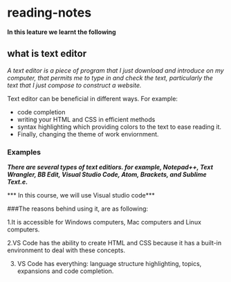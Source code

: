 # reading-notes
**In this leature we learnt the following** 

## what is text editor 

*A text editor is a piece of program that I just download and introduce on my computer, that permits me to type in and check the text, particularly the text that I just compose to construct a website.*


Text editor can be beneficial in different ways. For example:
- code completion
- writing your HTML and CSS in efficient methods
- syntax highlighting which providing colors to the text to ease reading it.
- Finally, changing the theme of work enviornment. 

### Examples 

***There are several types of text editiors. for example, Notepad++, Text Wrangler, BB Edit, Visual Studio Code, Atom, Brackets, and Sublime Text.e.***

*** In this course, we will use Visual studio code***

###The reasons behind using it, are as following:

1.It is accessible for Windows computers, Mac computers and Linux computers. 

2.VS Code has the ability to create HTML and CSS because it has a built-in environment to deal with these concepts. 

3. VS Code has everything: language structure highlighting, topics, expansions and code completion.









